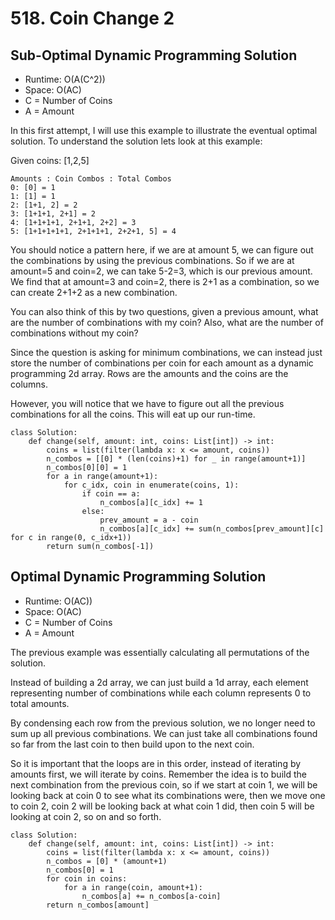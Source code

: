 # 518. Coin Change 2

## Sub-Optimal Dynamic Programming Solution
- Runtime: O(A(C^2))
- Space: O(AC)
- C = Number of Coins
- A = Amount

In this first attempt, I will use this example to illustrate the eventual optimal solution.
To understand the solution lets look at this example:

Given coins: [1,2,5]
```
Amounts : Coin Combos : Total Combos 
0: [0] = 1
1: [1] = 1 
2: [1+1, 2] = 2
3: [1+1+1, 2+1] = 2
4: [1+1+1+1, 2+1+1, 2+2] = 3
5: [1+1+1+1+1, 2+1+1+1, 2+2+1, 5] = 4
```

You should notice a pattern here, if we are at amount 5, we can figure out the combinations by using the previous combinations.
So if we are at amount=5 and coin=2, we can take 5-2=3, which is our previous amount.
We find that at amount=3 and coin=2, there is 2+1 as a combination, so we can create 2+1+2 as a new combination.

You can also think of this by two questions, given a previous amount, what are the number of combinations with my coin?
Also, what are the number of combinations without my coin?

Since the question is asking for minimum combinations, we can instead just store the number of combinations per coin for each amount as a dynamic programming 2d array. 
Rows are the amounts and the coins are the columns.

However, you will notice that we have to figure out all the previous combinations for all the coins.
This will eat up our run-time.

```
class Solution:
    def change(self, amount: int, coins: List[int]) -> int:
        coins = list(filter(lambda x: x <= amount, coins))
        n_combos = [[0] * (len(coins)+1) for _ in range(amount+1)]
        n_combos[0][0] = 1
        for a in range(amount+1):
            for c_idx, coin in enumerate(coins, 1):
                if coin == a:
                    n_combos[a][c_idx] += 1
                else:
                    prev_amount = a - coin
                    n_combos[a][c_idx] += sum(n_combos[prev_amount][c] for c in range(0, c_idx+1))
        return sum(n_combos[-1])
```

## Optimal Dynamic Programming Solution
- Runtime: O(AC))
- Space: O(AC)
- C = Number of Coins
- A = Amount

The previous example was essentially calculating all permutations of the solution.

Instead of building a 2d array, we can just build a 1d array, each element representing number of combinations while each column represents 0 to total amounts.

By condensing each row from the previous solution, we no longer need to sum up all previous combinations.
We can just take all combinations found so far from the last coin to then build upon to the next coin.

So it is important that the loops are in this order, instead of iterating by amounts first, we will iterate by coins.
Remember the idea is to build the next combination from the previous coin, so if we start at coin 1, we will be looking back at coin 0 to see what its combinations were, then we move one to coin 2, coin 2 will be looking back at what coin 1 did, then coin 5 will be looking at coin 2, so on and so forth.

```
class Solution:
    def change(self, amount: int, coins: List[int]) -> int:
        coins = list(filter(lambda x: x <= amount, coins))
        n_combos = [0] * (amount+1)
        n_combos[0] = 1
        for coin in coins:
            for a in range(coin, amount+1):
                n_combos[a] += n_combos[a-coin]
        return n_combos[amount]
```
